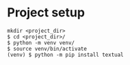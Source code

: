 # Project setup
```
mkdir <project_dir>
$ cd <project_dir>/
$ python -m venv venv/
$ source venv/bin/activate
(venv) $ python -m pip install textual
```